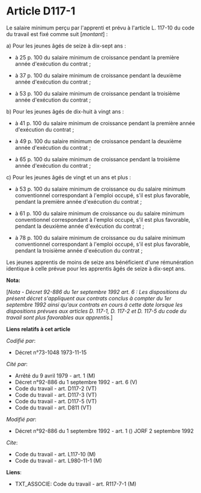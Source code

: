 # Article D117-1

Le salaire minimum perçu par l'apprenti et prévu à l'article L. 117-10 du code du travail est fixé comme suit [*montant*] :

a) Pour les jeunes âgés de seize à dix-sept ans :

- à 25 p. 100 du salaire minimum de croissance pendant la première année d'exécution du contrat ;

- à 37 p. 100 du salaire minimum de croissance pendant la deuxième année d'exécution du contrat ;

- à 53 p. 100 du salaire minimum de croissance pendant la troisième année d'exécution du contrat ;

b) Pour les jeunes âgés de dix-huit à vingt ans :

- à 41 p. 100 du salaire minimum de croissance pendant la première année d'exécution du contrat ;

- à 49 p. 100 du salaire minimum de croissance pendant la deuxième année d'exécution du contrat ;

- à 65 p. 100 du salaire minimum de croissance pendant la troisième année d'exécution du contrat ;

c) Pour les jeunes âgés de vingt et un ans et plus :

- à 53 p. 100 du salaire minimum de croissance ou du salaire minimum conventionnel correspondant à l'emploi occupé, s'il est
plus favorable, pendant la première année d'exécution du contrat ;

- à 61 p. 100 du salaire minimum de croissance ou du salaire minimum conventionnel correspondant à l'emploi occupé, s'il est
plus favorable, pendant la deuxième année d'exécution du contrat ;

- à 78 p. 100 du salaire minimum de croissance ou du salaire minimum conventionnel correspondant à l'emploi occupé, s'il est
plus favorable, pendant la troisième année d'exécution du contrat ;

Les jeunes apprentis de moins de seize ans bénéficient d'une rémunération identique à celle prévue pour les apprentis âgés de
seize à dix-sept ans.

**Nota:**

[*Nota - Décret 92-886 du 1er septembre 1992 art. 6 : Les dispositions du présent décret s'appliquent aux contrats conclus à
compter du 1er septembre 1992 ainsi qu'aux contrats en cours à cette date lorsque les dispositions prévues aux articles D.
117-1, D. 117-2 et D. 117-5 du code du travail sont plus favorables aux apprentis.*]

**Liens relatifs à cet article**

_Codifié par_:

  - Décret n°73-1048 1973-11-15

_Cité par_:

  - Arrêté du 9 avril 1979 - art. 1 (M)
  - Décret n°92-886 du 1 septembre 1992 - art. 6 (V)
  - Code du travail - art. D117-2 (VT)
  - Code du travail - art. D117-3 (VT)
  - Code du travail - art. D117-5 (VT)
  - Code du travail - art. D811 (VT)

_Modifié par_:

  - Décret n°92-886 du 1 septembre 1992 - art. 1 () JORF 2 septembre 1992

_Cite_:

  - Code du travail - art. L117-10 (M)
  - Code du travail - art. L980-11-1 (M)

**Liens**:

  - TXT_ASSOCIE: Code du travail - art. R117-7-1 (M)
